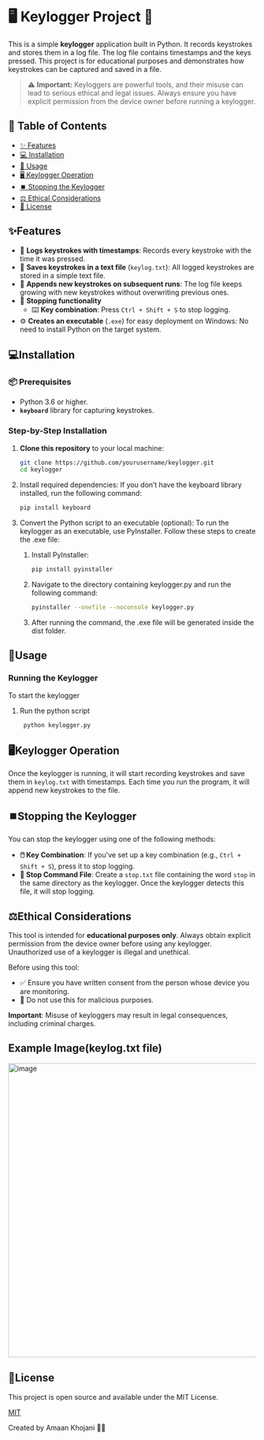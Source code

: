 # 🖥️ Keylogger Project 🔑

This is a simple **keylogger** application built in Python. It records keystrokes and stores them in a log file. The log file contains timestamps and the keys pressed. This project is for educational purposes and demonstrates how keystrokes can be captured and saved in a file.

> ⚠️ **Important:** Keyloggers are powerful tools, and their misuse can lead to serious ethical and legal issues. Always ensure you have explicit permission from the device owner before running a keylogger.

## 📑 Table of Contents
- [✨ Features](#features)
- [💻 Installation](#installation)
- [🚀 Usage](#usage)
- [🖥️ Keylogger Operation](#keylogger-operation)
- [⏹️ Stopping the Keylogger](#stopping-the-keylogger)
- [⚖️ Ethical Considerations](#ethical-considerations)
- [📄 License](#license)


## ✨Features
- 📝 **Logs keystrokes with timestamps**: Records every keystroke with the time it was pressed.
- 💾 **Saves keystrokes in a text file** (`keylog.txt`): All logged keystrokes are stored in a simple text file.
- 🔄 **Appends new keystrokes on subsequent runs**: The log file keeps growing with new keystrokes without overwriting previous ones.
- 🛑 **Stopping functionality**
   - ⌨️ **Key combination**: Press `Ctrl + Shift + S` to stop logging.
- ⚙️ **Creates an executable** (`.exe`) for easy deployment on Windows: No need to install Python on the target system.

## 💻Installation

### 📦 Prerequisites
- Python 3.6 or higher.
- **`keyboard`** library for capturing keystrokes.

### Step-by-Step Installation

1. **Clone this repository** to your local machine:
   ```bash
   git clone https://github.com/yourusername/keylogger.git
   cd keylogger
     ```
2. Install required dependencies: If you don’t have the keyboard library installed, run the following command:
     ```bash
   pip install keyboard
     ```
3. Convert the Python script to an executable (optional): To run the keylogger as an executable, use PyInstaller. Follow these steps to create the .exe file:

   
    1. Install PyInstaller:

         ```bash
         pip install pyinstaller
         ```
     
    2. Navigate to the directory containing keylogger.py and run the following command:

         ```bash
         pyinstaller --onefile --noconsole keylogger.py
         ```
    3. After running the command, the .exe file will be generated inside the dist folder.
       
    
## 🚀Usage
  ### Running the Keylogger
  To start the keylogger

  1. Run the python script
     
       ```bash
        python keylogger.py
       ```



## 🖥️Keylogger Operation

Once the keylogger is running, it will start recording keystrokes and save them in `keylog.txt` with timestamps. Each time you run the program, it will append new keystrokes to the file.

## ⏹️Stopping the Keylogger

You can stop the keylogger using one of the following methods:

- **🖱️ Key Combination**: If you've set up a key combination (e.g., `Ctrl + Shift + S`), press it to stop logging.
- **📝 Stop Command File**: Create a `stop.txt` file containing the word `stop` in the same directory as the keylogger. Once the keylogger detects this file, it will stop logging.


## ⚖️Ethical Considerations

This tool is intended for **educational purposes only**. Always obtain explicit permission from the device owner before using any keylogger. Unauthorized use of a keylogger is illegal and unethical.

Before using this tool:
- ✅ Ensure you have written consent from the person whose device you are monitoring.
- 🚫 Do not use this for malicious purposes.

**Important**: Misuse of keyloggers may result in legal consequences, including criminal charges.

## Example Image(keylog.txt file)
<img width="596" alt="image" src="https://github.com/user-attachments/assets/50b25b0b-9c65-49b9-99d9-42be99776560">



## 📄License

This project is open source and available under the MIT License.

[MIT](https://choosealicense.com/licenses/mit/)

Created by Amaan Khojani 👨‍💻
   
